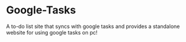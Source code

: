 # Google-Tasks
A to-do list site that syncs with google tasks and provides a standalone website for using google tasks on pc!
